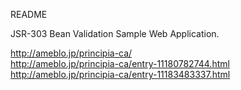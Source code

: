 README  
  
JSR-303 Bean Validation Sample Web Application.  
  
http://ameblo.jp/principia-ca/  
http://ameblo.jp/principia-ca/entry-11180782744.html  
http://ameblo.jp/principia-ca/entry-11183483337.html  
